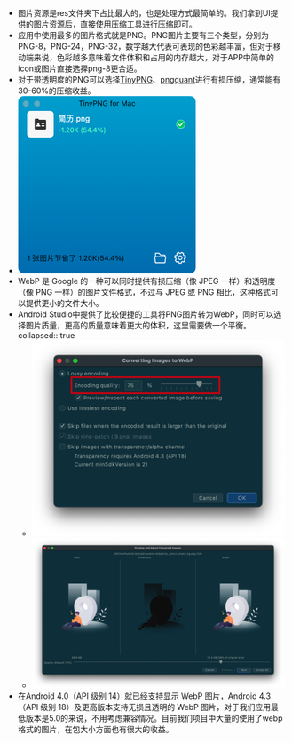 - 图片资源是res文件夹下占比最大的，也是处理方式最简单的。我们拿到UI提供的图片资源后，直接使用压缩工具进行压缩即可。
- 应用中使用最多的图片格式就是PNG。PNG图片主要有三个类型，分别为 PNG-8，PNG-24，PNG-32，数字越大代表可表现的色彩越丰富，但对于移动端来说，色彩越多意味着文件体积和占用的内存越大，对于APP中简单的icon或图片直接选择png-8更合适。
- 对于带透明度的PNG可以选择[TinyPNG](https://tinypng.com/)、[pngquant](https://pngquant.org/)进行有损压缩，通常能有30-60%的压缩收益。
- ![image.png](../assets/image_1684423124917_0.png)
- WebP 是 Google 的一种可以同时提供有损压缩（像 JPEG 一样）和透明度（像 PNG 一样）的图片文件格式，不过与 JPEG 或 PNG 相比，这种格式可以提供更小的文件大小。
- Android Studio中提供了比较便捷的工具将PNG图片转为WebP，同时可以选择图片质量，更高的质量意味着更大的体积，这里需要做一个平衡。
  collapsed:: true
	- ![image.png](../assets/image_1684423136710_0.png)
	- ![image.png](../assets/image_1684423142877_0.png)
- 在Android 4.0（API 级别 14）就已经支持显示 WebP 图片，Android 4.3（API 级别 18）及更高版本支持无损且透明的 WebP 图片，对于我们应用最低版本是5.0的来说，不用考虑兼容情况。目前我们项目中大量的使用了webp格式的图片，在包大小方面也有很大的收益。
